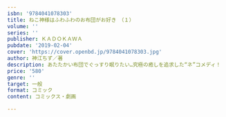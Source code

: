 ```yaml
---
isbn: '9784041078303'
title: ねこ神様はふわふわのお布団がお好き　（１）
volume: ''
series: ''
publisher: ＫＡＤＯＫＡＷＡ
pubdate: '2019-02-04'
cover: 'https://cover.openbd.jp/9784041078303.jpg'
author: 神江ちず／著
description: あたたかい布団でぐっすり眠りたい…究極の癒しを追求した“ネ”コメディ！
price: '580'
genre: ''
target: 一般
format: コミック
content: コミックス・劇画

---
```

